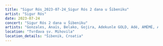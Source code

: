 ```yaml
---
title: "Sigur Rós_2023-07-24_Sigur Rós 2 dana u Šibeniku"
artist: "Sigur Rós"
date: 2023-07-24
concert: "Sigur Rós 2 dana u Šibeniku"
artists: "Gonzales, Anaïs, Belako, Gojira, Adekunle GOLD, Adé, AMÉMÉ, Anna Calvi, Amenra, Amaia, London Contemporary Orchestra, Anfisa Letyago, Bombay Bicycle Club, Alina Pash, Argy, Sigur Rós, AR/CO, Angel Olsen, Antònia Font, alt-J, Dinos, Indochine"
location: "Tvrđava sv. Mihovila"
location_details: "Šibenik, Croatia"
---
```

